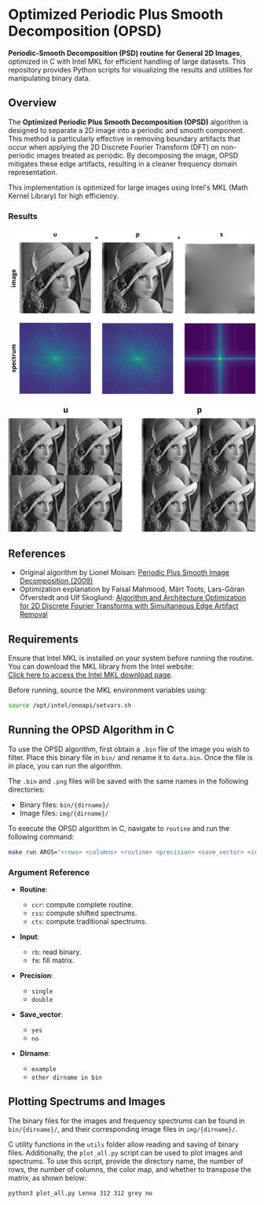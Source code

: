 # Optimized Periodic Plus Smooth Decomposition (OPSD)

**Periodic-Smooth Decomposition (PSD) routine for General 2D Images**, optimized in C with Intel MKL for efficient handling of large datasets. This repository provides Python scripts for visualizing the results and utilities for manipulating binary data.

## Overview

The **Optimized Periodic Plus Smooth Decomposition (OPSD)** algorithm is designed to separate a 2D image into a periodic and smooth component. This method is particularly effective in removing boundary artifacts that occur when applying the 2D Discrete Fourier Transform (DFT) on non-periodic images treated as periodic. By decomposing the image, OPSD mitigates these edge artifacts, resulting in a cleaner frequency domain representation.

This implementation is optimized for large images using Intel's MKL (Math Kernel Library) for high efficiency.

### Results

![Lenna PSD Decomposition](./img/README/Lenna_Decomposition.png)

![Lenna PSD Comparation](./img/README/Lenna_Comparation.png)

## References

- Original algorithm by Lionel Moisan: [Periodic Plus Smooth Image Decomposition (2009)](https://helios2.mi.parisdescartes.fr/~moisan/papers/2009-11r.pdf)
- Optimization explanation by Faisal Mahmood, Märt Toots, Lars-Göran Öfverstedt and Ulf Skoglund: [Algorithm and Architecture Optimization for 2D Discrete
Fourier Transforms with Simultaneous Edge Artifact Removal](https://onlinelibrary.wiley.com/doi/10.1155/2018/1403181)

## Requirements

Ensure that Intel MKL is installed on your system before running the routine. You can download the MKL library from the Intel website:  
[Click here to access the Intel MKL download page](https://www.intel.com/content/www/us/en/developer/tools/oneapi/onemkl-download.html).

Before running, source the MKL environment variables using:
```bash
source /opt/intel/oneapi/setvars.sh
```

## Running the OPSD Algorithm in C

To use the OPSD algorithm, first obtain a `.bin` file of the image you wish to filter. Place this binary file in `bin/` and rename it to `data.bin`. Once the file is in place, you can run the algorithm.

The `.bin` and `.png` files will be saved with the same names in the following directories:

- Binary files: `bin/{dirname}/`
- Image files: `img/{dirname}/`

To execute the OPSD algorithm in C, navigate to `routine` and run the following command:

```bash
make run ARGS="<rows> <columns> <routine> <precision> <save_vector> <input> <dirname> <seed>"
```
### Argument Reference

- **Routine**:
  - `ccr`: compute complete routine.
  - `css`: compute shifted spectrums.
  - `cts`: compute traditional spectrums.

- **Input**:
  - `rb`: read binary.
  - `fm`: fill matrix.

- **Precision**:
  - `single`
  - `double`

- **Save_vector**:
  - `yes`
  - `no`

- **Dirname**:
  - `example`
  - `other dirname in bin`

## Plotting Spectrums and Images

The binary files for the images and frequency spectrums can be found in `bin/{dirname}/`, and their corresponding image files in `img/{dirname}/`.

C utility functions in the `utils` folder allow reading and saving of binary files. Additionally, the `plot_all.py` script can be used to plot images and spectrums. To use this script, provide the directory name, the number of rows, the number of columns, the color map, and whether to transpose the matrix, as shown below:
```bash
python3 plot_all.py Lenna 312 312 grey no

